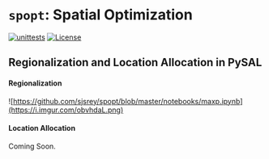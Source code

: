 # `spopt`: Spatial Optimization
 [![unittests](https://github.com/pysal/spopt/workflows/.github/workflows/unittests.yml/badge.svg)](https://github.com/pysal/spopt/actions?query=workflow%3A.github%2Fworkflows%2Funittests.yml)  [![License](https://img.shields.io/badge/License-BSD%203--Clause-blue.svg)](https://opensource.org/licenses/BSD-3-Clause)

## Regionalization and Location Allocation in PySAL

#### Regionalization

![https://github.com/sjsrey/spopt/blob/master/notebooks/maxp.ipynb](https://i.imgur.com/obvhdaL.png)

#### Location Allocation

Coming Soon.
